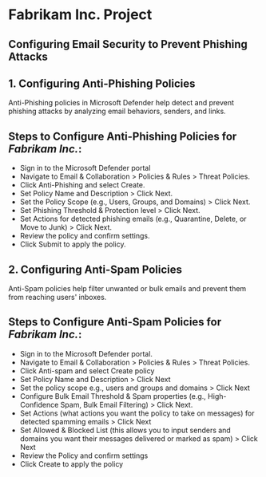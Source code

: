 # Fabrikam Inc. Project

## Configuring Email Security to Prevent Phishing Attacks

## 1. Configuring Anti-Phishing Policies
Anti-Phishing policies in Microsoft Defender help detect and prevent phishing attacks by analyzing email behaviors, senders, and links.

## Steps to Configure Anti-Phishing Policies for *Fabrikam Inc.*:
- Sign in to the Microsoft Defender portal
- Navigate to Email & Collaboration > Policies & Rules > Threat Policies.
- Click Anti-Phishing and select Create.
- Set Policy Name and Description > Click Next.
- Set the Policy Scope (e.g., Users, Groups, and Domains) > Click Next.
- Set Phishing Threshold & Protection level > Click Next.
- Set Actions for detected phishing emails (e.g., Quarantine, Delete, or Move to Junk) > Click Next.
- Review the policy and confirm settings.
- Click Submit to apply the policy.


## 2. Configuring Anti-Spam Policies
Anti-Spam policies help filter unwanted or bulk emails and prevent them from reaching users' inboxes.

## Steps to Configure Anti-Spam Policies for *Fabrikam Inc.*:
- Sign in to the Microsoft Defender portal.
- Navigate to Email & Collaboration > Policies & Rules > Threat Policies.
- Click Anti-spam and select Create policy
- Set Policy Name and Description > Click Next
- Set the policy scope e.g., users and groups and domains > Click Next
- Configure Bulk Email Threshold & Spam properties (e.g., High-Confidence Spam, Bulk Email Filtering) > Click Next.
- Set Actions (what actions you want the policy to take on messages) for detected spamming emails > Click Next
- Set Allowed & Blocked List (this allows you to input senders and domains you want their messages delivered or marked as spam) > Click Next
- Review the Policy and confirm settings 
- Click Create to apply the policy





